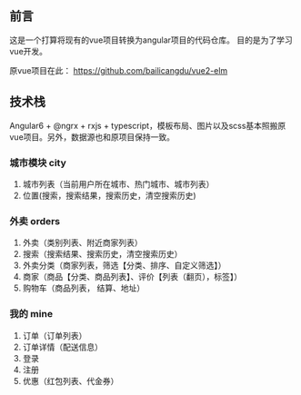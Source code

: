 ## 前言

这是一个打算将现有的vue项目转换为angular项目的代码仓库。 目的是为了学习vue开发。

原vue项目在此： https://github.com/bailicangdu/vue2-elm


## 技术栈
Angular6 + @ngrx + rxjs + typescript，模板布局、图片以及scss基本照搬原vue项目。另外，数据源也和原项目保持一致。


### 城市模块 city

1. 城市列表（当前用户所在城市、热门城市、城市列表）
2. 位置(搜索，搜索结果，搜索历史，清空搜索历史)


### 外卖 orders

1. 外卖（类别列表、附近商家列表）
2. 搜索（搜索结果、搜索历史，清空搜索历史）
3. 外卖分类（商家列表，筛选【分类、排序、自定义筛选】）
4. 商家（商品【分类、商品列表】、评价【列表（翻页），标签】）
5. 购物车（商品列表， 结算、地址）

### 我的 mine 

1. 订单（订单列表）
2. 订单详情（配送信息）
3. 登录
4. 注册
5. 优惠（红包列表、代金券）

